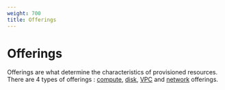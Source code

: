 ```yaml
---
weight: 700
title: Offerings
---
```


# Offerings

Offerings are what determine the characteristics of provisioned resources. There are 4 types of offerings : [compute](#compute-offerings), [disk](#disk-offerings), [VPC](#vpc-offerings) and [network](#network-offerings) offerings.
